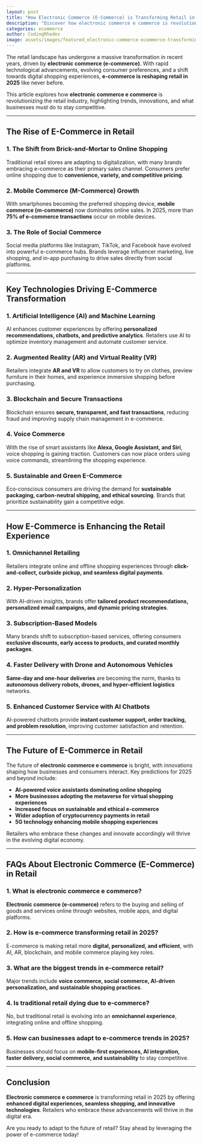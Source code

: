 ```yaml
---
layout: post
title: "How Electronic Commerce (E-Commerce) is Transforming Retail in 2025"
description: "Discover how electronic commerce e commerce is revolutionizing the retail industry in 2025. Learn about the latest trends, technologies, and innovations shaping the future of online and offline shopping."
categories: ecommerce
author: CodingRhodes
image: assets/images/featured_electronic-commerce-ecommerce-transforming-retail-2025.webp
---
```


The retail landscape has undergone a massive transformation in recent years, driven by **electronic commerce (e-commerce)**. With rapid technological advancements, evolving consumer preferences, and a shift towards digital shopping experiences, **e-commerce is reshaping retail in 2025** like never before. 

This article explores how **electronic commerce e commerce** is revolutionizing the retail industry, highlighting trends, innovations, and what businesses must do to stay competitive.

---

## The Rise of E-Commerce in Retail

### 1. The Shift from Brick-and-Mortar to Online Shopping
Traditional retail stores are adapting to digitalization, with many brands embracing e-commerce as their primary sales channel. Consumers prefer online shopping due to **convenience, variety, and competitive pricing**.

### 2. Mobile Commerce (M-Commerce) Growth
With smartphones becoming the preferred shopping device, **mobile commerce (m-commerce)** now dominates online sales. In 2025, more than **75% of e-commerce transactions** occur on mobile devices.

### 3. The Role of Social Commerce
Social media platforms like Instagram, TikTok, and Facebook have evolved into powerful e-commerce hubs. Brands leverage influencer marketing, live shopping, and in-app purchasing to drive sales directly from social platforms.

---

## Key Technologies Driving E-Commerce Transformation

### 1. Artificial Intelligence (AI) and Machine Learning
AI enhances customer experiences by offering **personalized recommendations, chatbots, and predictive analytics**. Retailers use AI to optimize inventory management and automate customer service.

### 2. Augmented Reality (AR) and Virtual Reality (VR)
Retailers integrate **AR and VR** to allow customers to try on clothes, preview furniture in their homes, and experience immersive shopping before purchasing.

### 3. Blockchain and Secure Transactions
Blockchain ensures **secure, transparent, and fast transactions**, reducing fraud and improving supply chain management in e-commerce.

### 4. Voice Commerce
With the rise of smart assistants like **Alexa, Google Assistant, and Siri**, voice shopping is gaining traction. Customers can now place orders using voice commands, streamlining the shopping experience.

### 5. Sustainable and Green E-Commerce
Eco-conscious consumers are driving the demand for **sustainable packaging, carbon-neutral shipping, and ethical sourcing**. Brands that prioritize sustainability gain a competitive edge.

---

## How E-Commerce is Enhancing the Retail Experience

### 1. Omnichannel Retailing
Retailers integrate online and offline shopping experiences through **click-and-collect, curbside pickup, and seamless digital payments**.

### 2. Hyper-Personalization
With AI-driven insights, brands offer **tailored product recommendations, personalized email campaigns, and dynamic pricing strategies**.

### 3. Subscription-Based Models
Many brands shift to subscription-based services, offering consumers **exclusive discounts, early access to products, and curated monthly packages**.

### 4. Faster Delivery with Drone and Autonomous Vehicles
**Same-day and one-hour deliveries** are becoming the norm, thanks to **autonomous delivery robots, drones, and hyper-efficient logistics** networks.

### 5. Enhanced Customer Service with AI Chatbots
AI-powered chatbots provide **instant customer support, order tracking, and problem resolution**, improving customer satisfaction and retention.

---

## The Future of E-Commerce in Retail

The future of **electronic commerce e commerce** is bright, with innovations shaping how businesses and consumers interact. Key predictions for 2025 and beyond include:

- **AI-powered voice assistants dominating online shopping**
- **More businesses adopting the metaverse for virtual shopping experiences**
- **Increased focus on sustainable and ethical e-commerce**
- **Wider adoption of cryptocurrency payments in retail**
- **5G technology enhancing mobile shopping experiences**

Retailers who embrace these changes and innovate accordingly will thrive in the evolving digital economy.

---

## FAQs About Electronic Commerce (E-Commerce) in Retail

### 1. What is electronic commerce e commerce?
**Electronic commerce (e-commerce)** refers to the buying and selling of goods and services online through websites, mobile apps, and digital platforms.

### 2. How is e-commerce transforming retail in 2025?
E-commerce is making retail more **digital, personalized, and efficient**, with AI, AR, blockchain, and mobile commerce playing key roles.

### 3. What are the biggest trends in e-commerce retail?
Major trends include **voice commerce, social commerce, AI-driven personalization, and sustainable shopping practices**.

### 4. Is traditional retail dying due to e-commerce?
No, but traditional retail is evolving into an **omnichannel experience**, integrating online and offline shopping.

### 5. How can businesses adapt to e-commerce trends in 2025?
Businesses should focus on **mobile-first experiences, AI integration, faster delivery, social commerce, and sustainability** to stay competitive.

---

## Conclusion

**Electronic commerce e commerce** is transforming retail in 2025 by offering **enhanced digital experiences, seamless shopping, and innovative technologies**. Retailers who embrace these advancements will thrive in the digital era. 

Are you ready to adapt to the future of retail? Stay ahead by leveraging the power of e-commerce today!
